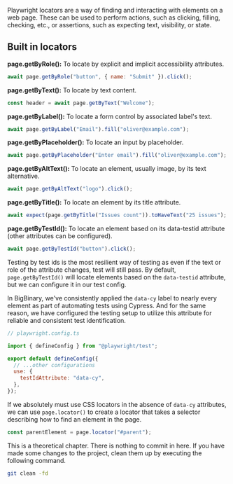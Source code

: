 Playwright locators are a way of finding and interacting with elements on a web page. These can be used to perform actions, such as clicking, filling, checking, etc., or assertions, such as expecting text, visibility, or state.

## Built in locators

**page.getByRole():** To locate by explicit and implicit accessibility attributes.

```js
await page.getByRole("button", { name: "Submit" }).click();
```

**page.getByText():** To locate by text content.

```js
const header = await page.getByText("Welcome");
```

**page.getByLabel():** To locate a form control by associated label's text.

```js
await page.getByLabel("Email").fill("oliver@example.com");
```

**page.getByPlaceholder():** To locate an input by placeholder.

```js
await page.getByPlaceholder("Enter email").fill("oliver@example.com");
```

**page.getByAltText():** To locate an element, usually image, by its text alternative.

```js
await page.getByAltText("logo").click();
```

**page.getByTitle():** To locate an element by its title attribute.

```js
await expect(page.getByTitle("Issues count")).toHaveText("25 issues");
```

**page.getByTestId():** To locate an element based on its data-testid attribute (other attributes can be configured).

```js
await page.getByTestId("button").click();
```

Testing by test ids is the most resilient way of testing as even if the text or role of the attribute changes, test will still pass.
By default, `page.getByTestId()` will locate elements based on the `data-testid` attribute, but we can configure it in our test config.

In BigBinary, we've consistently applied the `data-cy` label to nearly every element as part of automating tests using Cypress. And for the same reason, we have configured the testing setup to utilize this attribute for reliable and consistent test identification.

```js
// playwright.config.ts

import { defineConfig } from "@playwright/test";

export default defineConfig({
  // ...other configurations
  use: {
    testIdAttribute: "data-cy",
  },
});
```

If we absolutely must use CSS locators in the absence of `data-cy` attributes, we can use `page.locator()` to create a locator that takes a selector describing how to find an element in the page.

```js
const parentElement = page.locator("#parent");
```

This is a theoretical chapter. There is nothing to commit in here. If you have made some changes to the project, clean them up by executing the 
following command.

```bash
git clean -fd
```